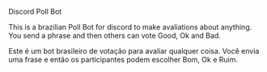 Discord Poll Bot

This is a brazilian Poll Bot for discord to make avaliations about anything. You send a phrase and then others can vote Good, Ok and Bad.

Este é um bot brasileiro de votação para avaliar qualquer coisa. Você envia uma frase e então os participantes podem escolher Bom, Ok e Ruim.